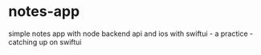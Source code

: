 # notes-app
simple notes app with node backend api and ios with swiftui - a practice - catching up on swiftui
